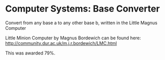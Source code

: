 # Computer Systems: Base Converter

Convert from any base a to any other base b, written in the Little Magnus Computer

Little Minion Computer by Magnus Bordewich can be found here:
http://community.dur.ac.uk/m.j.r.bordewich/LMC.html

This was awarded 79%.